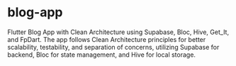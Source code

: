 # blog-app
Flutter Blog App with Clean Architecture using Supabase, Bloc, Hive, Get_It, and FpDart. The app follows Clean Architecture principles for better scalability, testability, and separation of concerns, utilizing Supabase for backend, Bloc for state management, and Hive for local storage.
